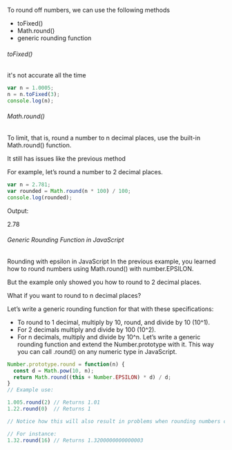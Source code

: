 To round off numbers, we can use the following methods
- toFixed()
- Math.round()
- generic rounding function

###### toFixed()
it's not accurate all the time

```js
var n = 1.0005;
n = n.toFixed(3);
console.log(n);
```

###### Math.round()
To limit, that is, round a number to n decimal places, use the built-in Math.round() function.

It still has issues like the previous method

For example, let’s round a number to 2 decimal places.

```js
var n = 2.781;
var rounded = Math.round(n * 100) / 100;
console.log(rounded);

```

Output:

2.78

###### Generic Rounding Function in JavaScript
Rounding with epsilon in JavaScript
In the previous example, you learned how to round numbers using Math.round() with number.EPSILON.

But the example only showed you how to round to 2 decimal places.

What if you want to round to n decimal places?

Let’s write a generic rounding function for that with these specifications:

- To round to 1 decimal, multiply by 10, round, and divide by 10 (10^1).
- For 2 decimals multiply and divide by 100 (10^2).
- For n decimals, multiply and divide by 10^n.
Let’s write a generic rounding function and extend the Number.prototype with it. This way you can call .round() on any numeric type in JavaScript.

```js
Number.prototype.round = function(n) {
  const d = Math.pow(10, n);
  return Math.round((this + Number.EPSILON) * d) / d;
}
// Example use:

1.005.round(2) // Returns 1.01
1.22.round(0)  // Returns 1

// Notice how this will also result in problems when rounding numbers close to the built-in floating-point accuracy.

// For instance:
1.32.round(16) // Returns 1.3200000000000003
```
